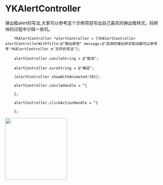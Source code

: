 # YKAlertController
弹出框alert的写法,大家可以参考这个示例项目写出自己喜欢的弹出框样式，码砖块的过程中少踩一些坑。
```
    YKAlertController *alertController = [YKAlertController alertControllerWithTitle:@"弹出来吧" message:@"具体的弹出样式和动画可以参考考'YKAlertController.m'文件的写法"];
    
    alertController.cancleString = @"取消";
    
    alertController.sureString = @"确定";
    
    [alertController showWithAnimated:YES];
    
    alertController.cancleHandle = ^{
        
    };
    
    alertController.clickActionHandle = ^{
        
    };
 ```
<div style={display: flex}>
<img src="http://7xsim2.com1.z0.glb.clouddn.com/2017-06-29%2013_44_48.gif" width = 200px />
</div>
